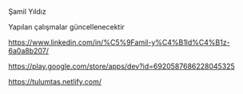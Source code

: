 Şamil Yıldız 

Yapılan çalışmalar güncellenecektir 


https://www.linkedin.com/in/%C5%9Famil-y%C4%B1ld%C4%B1z-6a0a8b207/


https://play.google.com/store/apps/dev?id=6920587686228045325


https://tulumtas.netlify.com/
